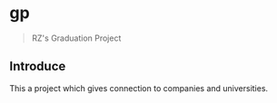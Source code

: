 # gp

> RZ's Graduation Project

## Introduce

This a project which gives connection to companies and universities.


